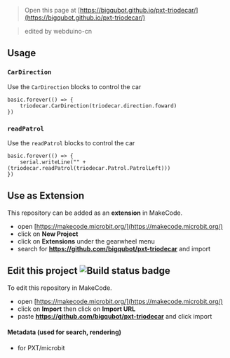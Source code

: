 
> Open this page at [https://bigqubot.github.io/pxt-triodecar/](https://bigqubot.github.io/pxt-triodecar/)

> edited by webduino-cn

## Usage

### ``CarDirection``

Use the ``CarDirection`` blocks to control the car

```blocks 
basic.forever(() => {
    triodecar.CarDirection(triodecar.direction.foward)
})
```

### ``readPatrol``

Use the ``readPatrol`` blocks to control the car

```blocks 
basic.forever(() => {
    serial.writeLine("" + (triodecar.readPatrol(triodecar.Patrol.PatrolLeft)))
})
```
## Use as Extension

This repository can be added as an **extension** in MakeCode.

* open [https://makecode.microbit.org/](https://makecode.microbit.org/)
* click on **New Project**
* click on **Extensions** under the gearwheel menu
* search for **https://github.com/bigqubot/pxt-triodecar** and import

## Edit this project ![Build status badge](https://github.com/bigqubot/pxt-triodecar/workflows/MakeCode/badge.svg)

To edit this repository in MakeCode.

* open [https://makecode.microbit.org/](https://makecode.microbit.org/)
* click on **Import** then click on **Import URL**
* paste **https://github.com/bigqubot/pxt-triodecar** and click import

#### Metadata (used for search, rendering)

* for PXT/microbit
<script src="https://makecode.com/gh-pages-embed.js"></script><script>makeCodeRender("{{ site.makecode.home_url }}", "{{ site.github.owner_name }}/{{ site.github.repository_name }}");</script>

